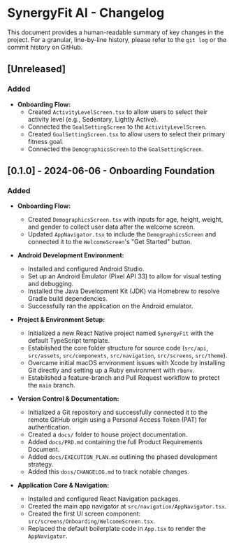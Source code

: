 # SynergyFit AI - Changelog

This document provides a human-readable summary of key changes in the project. For a granular, line-by-line history, please refer to the `git log` or the commit history on GitHub.

## [Unreleased]
### Added
- **Onboarding Flow:**
  - Created `ActivityLevelScreen.tsx` to allow users to select their activity level (e.g., Sedentary, Lightly Active).
  - Connected the `GoalSettingScreen` to the `ActivityLevelScreen`.
  - Created `GoalSettingScreen.tsx` to allow users to select their primary fitness goal.
  - Connected the `DemographicsScreen` to the `GoalSettingScreen`.

## [0.1.0] - 2024-06-06 - Onboarding Foundation
### Added
- **Onboarding Flow:**
  - Created `DemographicsScreen.tsx` with inputs for age, height, weight, and gender to collect user data after the welcome screen.
  - Updated `AppNavigator.tsx` to include the `DemographicsScreen` and connected it to the `WelcomeScreen`'s "Get Started" button.

- **Android Development Environment:**
  - Installed and configured Android Studio.
  - Set up an Android Emulator (Pixel API 33) to allow for visual testing and debugging.
  - Installed the Java Development Kit (JDK) via Homebrew to resolve Gradle build dependencies.
  - Successfully ran the application on the Android emulator.

- **Project & Environment Setup:**
  - Initialized a new React Native project named `SynergyFit` with the default TypeScript template.
  - Established the core folder structure for source code (`src/api`, `src/assets`, `src/components`, `src/navigation`, `src/screens`, `src/theme`).
  - Overcame initial macOS environment issues with Xcode by installing Git directly and setting up a Ruby environment with `rbenv`.
  - Established a feature-branch and Pull Request workflow to protect the `main` branch.

- **Version Control & Documentation:**
  - Initialized a Git repository and successfully connected it to the remote GitHub origin using a Personal Access Token (PAT) for authentication.
  - Created a `docs/` folder to house project documentation.
  - Added `docs/PRD.md` containing the full Product Requirements Document.
  - Added `docs/EXECUTION_PLAN.md` outlining the phased development strategy.
  - Added this `docs/CHANGELOG.md` to track notable changes.

- **Application Core & Navigation:**
  - Installed and configured React Navigation packages.
  - Created the main app navigator at `src/navigation/AppNavigator.tsx`.
  - Created the first UI screen component: `src/screens/Onboarding/WelcomeScreen.tsx`.
  - Replaced the default boilerplate code in `App.tsx` to render the `AppNavigator`.
